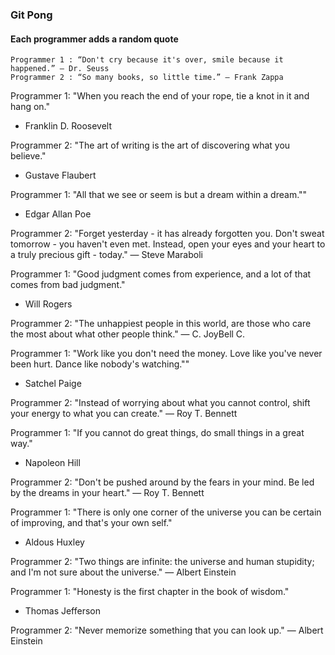 ### Git Pong
#### Each programmer adds a random quote

```Example:
Programmer 1 : “Don't cry because it's over, smile because it happened.” ― Dr. Seuss
Programmer 2 : “So many books, so little time.” ― Frank Zappa
```

Programmer 1: "When you reach the end of your rope, tie a knot in it and hang on."
- Franklin D. Roosevelt

Programmer 2: "The art of writing is the art of discovering what you believe."
- Gustave Flaubert

Programmer 1: "All that we see or seem is but a dream within a dream.""
- Edgar Allan Poe

Programmer 2: "Forget yesterday - it has already forgotten you. Don't sweat tomorrow - you haven't even met. Instead, open your eyes and your heart to a truly precious gift - today."
― Steve Maraboli

Programmer 1: "Good judgment comes from experience, and a lot of that comes from bad judgment."
- Will Rogers

Programmer 2: "The unhappiest people in this world, are those who care the most about what other people think."
― C. JoyBell C.

Programmer 1: "Work like you don't need the money. Love like you've never been hurt. Dance like nobody's watching.""
- Satchel Paige

Programmer 2: "Instead of worrying about what you cannot control, shift your energy to what you can create."
― Roy T. Bennett

Programmer 1: "If you cannot do great things, do small things in a great way."
- Napoleon Hill

Programmer 2: "Don't be pushed around by the fears in your mind. Be led by the dreams in your heart."
― Roy T. Bennett

Programmer 1: "There is only one corner of the universe you can be certain of improving, and that's your own self."
- Aldous Huxley

Programmer 2: "Two things are infinite: the universe and human stupidity; and I'm not sure about the universe."
― Albert Einstein

Programmer 1: "Honesty is the first chapter in the book of wisdom."
- Thomas Jefferson

Programmer 2: "Never memorize something that you can look up."
― Albert Einstein
